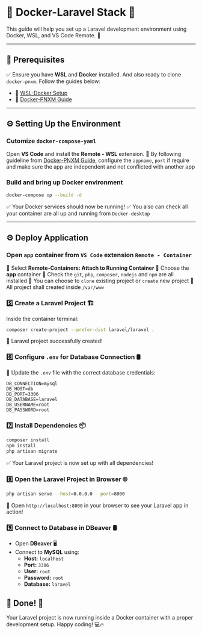 # 🚀 Docker-Laravel Stack 🐳

This guide will help you set up a Laravel development environment using Docker, WSL, and VS Code Remote. 🎯

---   

## 📌 Prerequisites

✅ Ensure you have **WSL** and **Docker** installed. And also ready to clone `docker-pnxm`. Follow the guides below:
  - 📄 [WSL-Docker Setup](./wsl-docker-stack.md)
  - 📄 [Docker-PNXM Guide](https://github.com/Haqimzuhari/docker-pnxm)

---   

## ⚙️ Setting Up the Environment

### Cutomize `docker-compose-yaml`
Open **VS Code** and install the **Remote - WSL** extension.
🔹 By following guideline from [Docker-PNXM Guide](https://github.com/Haqimzuhari/docker-pnxm), configure the `appname`, `port` if require and make sure the app are independent and not conflicted with another app

### Build and bring up Docker environment
```sh
docker-compose up --build -d
```
✅ Your Docker services should now be running!
✅ You also can check all your container are all up and running from `Docker-desktop`   

---   

## ⚙️ Deploy Application

### Open `app` container from `VS Code` extension `Remote - Container`
🔹 Select **Remote-Containers: Attach to Running Container**
🔹 Choose the **app** container
🔹 Check the `git`, `php`, `composer`, `nodejs` and `npm` are all installed
🔹 You can choose to `clone` existing project or `create` new project
🔹 All project shall created inside `/var/www`

### 5️⃣ Create a Laravel Project 🏗️
Inside the container terminal:
```sh
composer create-project --prefer-dist laravel/laravel .
```
📌 Laravel project successfully created!

### 6️⃣ Configure `.env` for Database Connection 🛢️
📝 Update the `.env` file with the correct database credentials:
```
DB_CONNECTION=mysql
DB_HOST=db
DB_PORT=3306
DB_DATABASE=laravel
DB_USERNAME=root
DB_PASSWORD=root
```

### 7️⃣ Install Dependencies 📦
```sh
composer install
npm install
php artisan migrate
```
✅ Your Laravel project is now set up with all dependencies!

### 8️⃣ Open the Laravel Project in Browser 🌐
```sh
php artisan serve --host=0.0.0.0 --port=8000
```
🚀 Open `http://localhost:8000` in your browser to see your Laravel app in action!

### 9️⃣ Connect to Database in DBeaver 🛢️
- Open **DBeaver** 🖥️
- Connect to **MySQL** using:
  - **Host:** `localhost`
  - **Port:** `3306`
  - **User:** `root`
  - **Password:** `root`
  - **Database:** `laravel`

## 🎉 Done! 🚀
Your Laravel project is now running inside a Docker container with a proper development setup. Happy coding! 💻🔥
